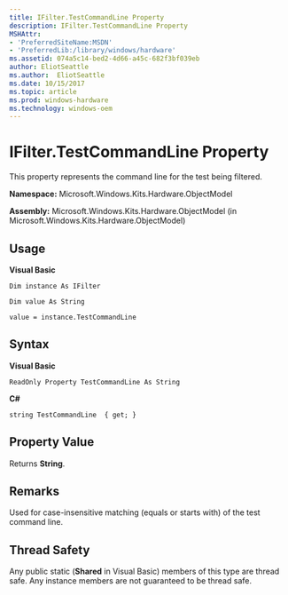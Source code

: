```yaml
---
title: IFilter.TestCommandLine Property
description: IFilter.TestCommandLine Property
MSHAttr:
- 'PreferredSiteName:MSDN'
- 'PreferredLib:/library/windows/hardware'
ms.assetid: 074a5c14-bed2-4d66-a45c-682f3bf039eb
author: EliotSeattle
ms.author:  EliotSeattle
ms.date: 10/15/2017
ms.topic: article
ms.prod: windows-hardware
ms.technology: windows-oem
---
```


# IFilter.TestCommandLine Property


This property represents the command line for the test being filtered.

**Namespace:** Microsoft.Windows.Kits.Hardware.ObjectModel

**Assembly:** Microsoft.Windows.Kits.Hardware.ObjectModel (in Microsoft.Windows.Kits.Hardware.ObjectModel)

## <span id="Usage"></span><span id="usage"></span><span id="USAGE"></span>Usage


**Visual Basic**

`Dim instance As IFilter`

`Dim value As String`

`value = instance.TestCommandLine`

## <span id="Syntax"></span><span id="syntax"></span><span id="SYNTAX"></span>Syntax


**Visual Basic**

`ReadOnly Property TestCommandLine As String`

**C#**

`string TestCommandLine  { get; }`

## <span id="Property_Value"></span><span id="property_value"></span><span id="PROPERTY_VALUE"></span>Property Value


Returns **String**.

## <span id="Remarks"></span><span id="remarks"></span><span id="REMARKS"></span>Remarks


Used for case-insensitive matching (equals or starts with) of the test command line.

## <span id="Thread_Safety"></span><span id="thread_safety"></span><span id="THREAD_SAFETY"></span>Thread Safety


Any public static (**Shared** in Visual Basic) members of this type are thread safe. Any instance members are not guaranteed to be thread safe.

 

 






